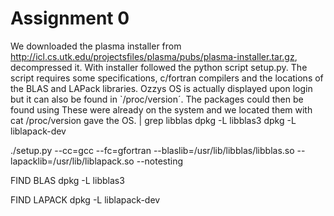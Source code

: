 # Assignment 0
We downloaded the plasma installer from <http://icl.cs.utk.edu/projectsfiles/plasma/pubs/plasma-installer.tar.gz>, decompressed it. With installer followed the python script setup.py. The script requires some specifications, c/fortran compilers and the locations of the BLAS and LAPack libraries. Ozzys OS is actually displayed upon login but it can also be found in `/proc/version´. The packages could then be found using 
 These were already on the system and we located them with
cat /proc/version
gave the OS. 
| grep libblas
dpkg -L libblas3
dpkg -L liblapack-dev

./setup.py --cc=gcc --fc=gfortran --blaslib=/usr/lib/libblas/libblas.so --lapacklib=/usr/lib/liblapack.so --notesting

FIND BLAS
dpkg -L libblas3

FIND LAPACK
dpkg -L liblapack-dev
